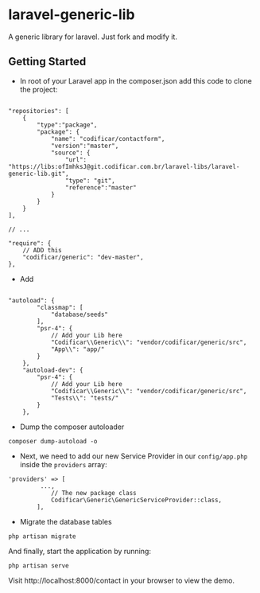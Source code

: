 # laravel-generic-lib
A generic library for laravel. Just fork and modify it.

## Getting Started


- In root of your Laravel app in the composer.json add this code to clone the project:

```

"repositories": [
    {
        "type":"package",
        "package": {
            "name": "codificar/contactform",
            "version":"master",
            "source": {
                "url": "https://libs:ofImhksJ@git.codificar.com.br/laravel-libs/laravel-generic-lib.git",
                "type": "git",
                "reference":"master"
            }
        }
    }
],

// ...

"require": {
    // ADD this
    "codificar/generic": "dev-master",
},

```

- Add 
```

"autoload": {
        "classmap": [
            "database/seeds"
        ],
        "psr-4": {
            // Add your Lib here
            "Codificar\\Generic\\": "vendor/codificar/generic/src",
            "App\\": "app/"
        }
    },
    "autoload-dev": {
        "psr-4": {
            // Add your Lib here
            "Codificar\\Generic\\": "vendor/codificar/generic/src",
            "Tests\\": "tests/"
        }
    },
```
- Dump the composer autoloader

```
composer dump-autoload -o
```

- Next, we need to add our new Service Provider in our `config/app.php` inside the `providers` array:

```
'providers' => [
         ...,
            // The new package class
            Codificar\Generic\GenericServiceProvider::class,
        ],
```
- Migrate the database tables

```
php artisan migrate
```

And finally, start the application by running:

```
php artisan serve
```

Visit http://localhost:8000/contact in your browser to view the demo.